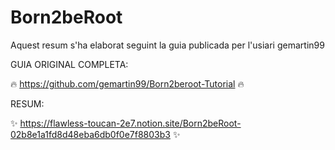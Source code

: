# Born2beRoot

Aquest resum s'ha elaborat seguint la guia publicada per l'usiari gemartin99

GUIA ORIGINAL COMPLETA:

🔥 https://github.com/gemartin99/Born2beroot-Tutorial 🔥

RESUM:

✨ https://flawless-toucan-2e7.notion.site/Born2beRoot-02b8e1a1fd8d48eba6db0f0e7f8803b3 ✨
